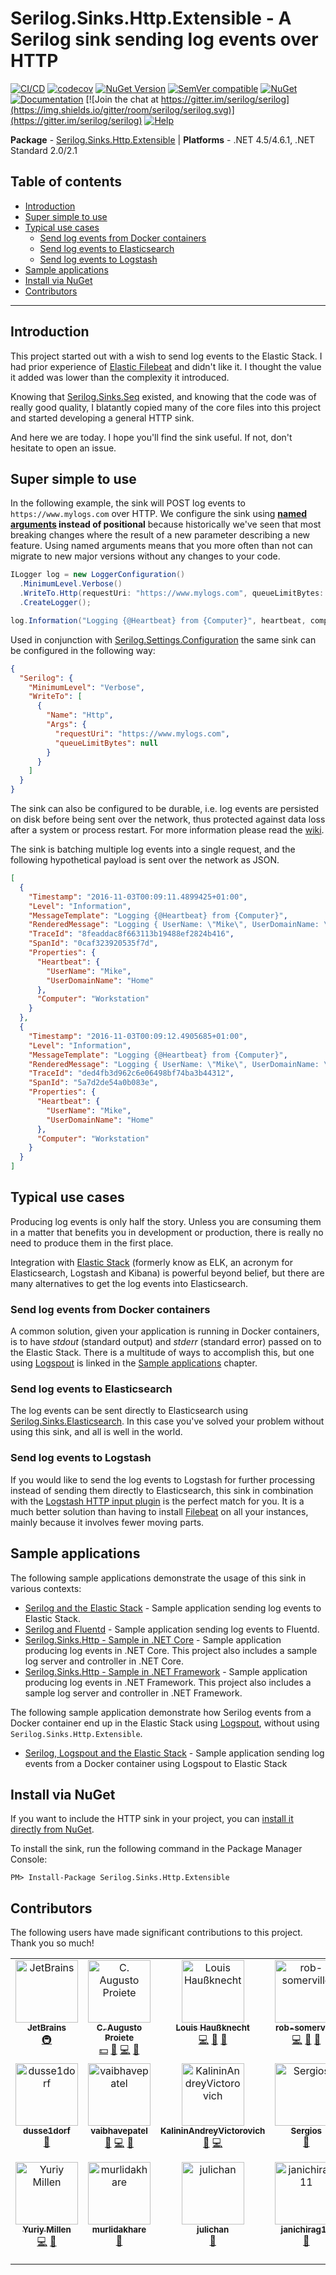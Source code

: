 # Serilog.Sinks.Http.Extensible - A Serilog sink sending log events over HTTP <!-- omit in toc -->

[![CI/CD](https://github.com/josephcappellino/serilog-sinks-http/actions/workflows/ci-cd.yml/badge.svg)](https://github.com/josephcappellino/serilog-sinks-http/actions/workflows/ci-cd.yml)
[![codecov](https://codecov.io/gh/FantasticFiasco/serilog-sinks-http/branch/main/graph/badge.svg?token=cw6OYeQmdH)](https://codecov.io/gh/FantasticFiasco/serilog-sinks-http)
[![NuGet Version](https://img.shields.io/nuget/v/Serilog.Sinks.Http.Extensible.svg?style=flat)](https://www.nuget.org/packages/Serilog.Sinks.Http.Extensible/)
[![SemVer compatible](https://img.shields.io/badge/%E2%9C%85-SemVer%20compatible-blue)](https://semver.org/)
[![NuGet](https://img.shields.io/nuget/dt/Serilog.Sinks.Http.Extensible.svg)](https://www.nuget.org/packages/Serilog.Sinks.Http.Extensible/)
[![Documentation](https://img.shields.io/badge/docs-wiki-yellow.svg)](https://github.com/serilog/serilog/wiki)
[![Join the chat at https://gitter.im/serilog/serilog](https://img.shields.io/gitter/room/serilog/serilog.svg)](https://gitter.im/serilog/serilog)
[![Help](https://img.shields.io/badge/stackoverflow-serilog-orange.svg)](https://stackoverflow.com/questions/tagged/serilog)

**Package** - [Serilog.Sinks.Http.Extensible](https://www.nuget.org/packages/serilog.sinks.http.extensible) | **Platforms** - .NET 4.5/4.6.1, .NET Standard 2.0/2.1

## Table of contents <!-- omit in toc -->

- [Introduction](#introduction)
- [Super simple to use](#super-simple-to-use)
- [Typical use cases](#typical-use-cases)
  - [Send log events from Docker containers](#send-log-events-from-docker-containers)
  - [Send log events to Elasticsearch](#send-log-events-to-elasticsearch)
  - [Send log events to Logstash](#send-log-events-to-logstash)
- [Sample applications](#sample-applications)
- [Install via NuGet](#install-via-nuget)
- [Contributors](#contributors)

---

## Introduction

This project started out with a wish to send log events to the Elastic Stack. I had prior experience of [Elastic Filebeat](https://www.elastic.co/beats/filebeat) and didn't like it. I thought the value it added was lower than the complexity it introduced.

Knowing that [Serilog.Sinks.Seq](https://github.com/serilog/serilog-sinks-seq) existed, and knowing that the code was of really good quality, I blatantly copied many of the core files into this project and started developing a general HTTP sink.

And here we are today. I hope you'll find the sink useful. If not, don't hesitate to open an issue.

## Super simple to use

In the following example, the sink will POST log events to `https://www.mylogs.com` over HTTP. We configure the sink using **[named arguments](https://docs.microsoft.com/en-us/dotnet/csharp/programming-guide/classes-and-structs/named-and-optional-arguments#named-arguments) instead of positional** because historically we've seen that most breaking changes where the result of a new parameter describing a new feature. Using named arguments means that you more often than not can migrate to new major versions without any changes to your code.

```csharp
ILogger log = new LoggerConfiguration()
  .MinimumLevel.Verbose()
  .WriteTo.Http(requestUri: "https://www.mylogs.com", queueLimitBytes: null)
  .CreateLogger();

log.Information("Logging {@Heartbeat} from {Computer}", heartbeat, computer);
```

Used in conjunction with [Serilog.Settings.Configuration](https://github.com/serilog/serilog-settings-configuration) the same sink can be configured in the following way:

```json
{
  "Serilog": {
    "MinimumLevel": "Verbose",
    "WriteTo": [
      {
        "Name": "Http",
        "Args": {
          "requestUri": "https://www.mylogs.com",
          "queueLimitBytes": null
        }
      }
    ]
  }
}
```

The sink can also be configured to be durable, i.e. log events are persisted on disk before being sent over the network, thus protected against data loss after a system or process restart. For more information please read the [wiki](https://github.com/josephcappellino/serilog-sinks-http/wiki).

The sink is batching multiple log events into a single request, and the following hypothetical payload is sent over the network as JSON.

```json
[
  {
    "Timestamp": "2016-11-03T00:09:11.4899425+01:00",
    "Level": "Information",
    "MessageTemplate": "Logging {@Heartbeat} from {Computer}",
    "RenderedMessage": "Logging { UserName: \"Mike\", UserDomainName: \"Home\" } from \"Workstation\"",
    "TraceId": "8feaddac8f663113b19488ef2824b416",
    "SpanId": "0caf323920535f7d",
    "Properties": {
      "Heartbeat": {
        "UserName": "Mike",
        "UserDomainName": "Home"
      },
      "Computer": "Workstation"
    }
  },
  {
    "Timestamp": "2016-11-03T00:09:12.4905685+01:00",
    "Level": "Information",
    "MessageTemplate": "Logging {@Heartbeat} from {Computer}",
    "RenderedMessage": "Logging { UserName: \"Mike\", UserDomainName: \"Home\" } from \"Workstation\"",
    "TraceId": "ded4fb3d962c6e06498bf74ba3b44312",
    "SpanId": "5a7d2de54a0b083e",
    "Properties": {
      "Heartbeat": {
        "UserName": "Mike",
        "UserDomainName": "Home"
      },
      "Computer": "Workstation"
    }
  }
]
```

## Typical use cases

Producing log events is only half the story. Unless you are consuming them in a matter that benefits you in development or production, there is really no need to produce them in the first place.

Integration with [Elastic Stack](https://www.elastic.co/products) (formerly know as ELK, an acronym for Elasticsearch, Logstash and Kibana) is powerful beyond belief, but there are many alternatives to get the log events into Elasticsearch.

### Send log events from Docker containers

A common solution, given your application is running in Docker containers, is to have *stdout* (standard output) and *stderr* (standard error) passed on to the Elastic Stack. There is a multitude of ways to accomplish this, but one using [Logspout](https://github.com/gliderlabs/logspout) is linked in the [Sample applications](#sample-applications) chapter.

### Send log events to Elasticsearch

The log events can be sent directly to Elasticsearch using [Serilog.Sinks.Elasticsearch](https://github.com/serilog/serilog-sinks-elasticsearch). In this case you've solved your problem without using this sink, and all is well in the world.

### Send log events to Logstash

If you would like to send the log events to Logstash for further processing instead of sending them directly to Elasticsearch, this sink in combination with the [Logstash HTTP input plugin](https://www.elastic.co/blog/introducing-logstash-input-http-plugin) is the perfect match for you. It is a much better solution than having to install [Filebeat](https://www.elastic.co/products/beats/filebeat) on all your instances, mainly because it involves fewer moving parts.

## Sample applications

The following sample applications demonstrate the usage of this sink in various contexts:

- [Serilog and the Elastic Stack](https://github.com/FantasticFiasco/serilog-sinks-http-sample-elastic-stack) - Sample application sending log events to Elastic Stack.
- [Serilog and Fluentd](https://github.com/FantasticFiasco/serilog-sinks-http-sample-fluentd) - Sample application sending log events to Fluentd.
- [Serilog.Sinks.Http - Sample in .NET Core](https://github.com/FantasticFiasco/serilog-sinks-http-sample-dotnet-core) - Sample application producing log events in .NET Core. This project also includes a sample log server and controller in .NET Core.
- [Serilog.Sinks.Http - Sample in .NET Framework](https://github.com/FantasticFiasco/serilog-sinks-http-sample-dotnet-framework) - Sample application producing log events in .NET Framework. This project also includes a sample log server and controller in .NET Framework.

The following sample application demonstrate how Serilog events from a Docker container end up in the Elastic Stack using [Logspout](https://github.com/gliderlabs/logspout), without using `Serilog.Sinks.Http.Extensible`.

- [Serilog, Logspout and the Elastic Stack](https://github.com/FantasticFiasco/serilog-logspout-elastic-stack) - Sample application sending log events from a Docker container using Logspout to Elastic Stack

## Install via NuGet

If you want to include the HTTP sink in your project, you can [install it directly from NuGet](https://www.nuget.org/packages/Serilog.Sinks.Http.Extensible/).

To install the sink, run the following command in the Package Manager Console:

```
PM> Install-Package Serilog.Sinks.Http.Extensible
```

## Contributors

The following users have made significant contributions to this project. Thank you so much!

<!-- ALL-CONTRIBUTORS-LIST:START - Do not remove or modify this section -->
<!-- prettier-ignore-start -->
<!-- markdownlint-disable -->
<table>
  <tbody>
    <tr>
      <td align="center" valign="top" width="14.28%"><a href="https://jetbrains.com/opensource"><img src="https://avatars.githubusercontent.com/u/878437?v=4?s=100" width="100px;" alt="JetBrains"/><br /><sub><b>JetBrains</b></sub></a><br /><a href="#infra-JetBrains" title="Infrastructure (Hosting, Build-Tools, etc)">🚇</a></td>
      <td align="center" valign="top" width="14.28%"><a href="https://augustoproiete.net/"><img src="https://avatars.githubusercontent.com/u/177608?v=4?s=100" width="100px;" alt="C. Augusto Proiete"/><br /><sub><b>C. Augusto Proiete</b></sub></a><br /><a href="#financial-augustoproiete" title="Financial">💵</a> <a href="#question-augustoproiete" title="Answering Questions">💬</a> <a href="https://github.com/FantasticFiasco/serilog-sinks-http/commits?author=augustoproiete" title="Code">💻</a> <a href="#ideas-augustoproiete" title="Ideas, Planning, & Feedback">🤔</a></td>
      <td align="center" valign="top" width="14.28%"><a href="https://github.com/lhaussknecht"><img src="https://avatars.githubusercontent.com/u/140147?v=4?s=100" width="100px;" alt="Louis Haußknecht"/><br /><sub><b>Louis Haußknecht</b></sub></a><br /><a href="https://github.com/FantasticFiasco/serilog-sinks-http/commits?author=lhaussknecht" title="Code">💻</a> <a href="#ideas-lhaussknecht" title="Ideas, Planning, & Feedback">🤔</a> <a href="https://github.com/FantasticFiasco/serilog-sinks-http/issues?q=author%3Alhaussknecht" title="Bug reports">🐛</a></td>
      <td align="center" valign="top" width="14.28%"><a href="https://github.com/rob-somerville"><img src="https://avatars.githubusercontent.com/u/12766610?v=4?s=100" width="100px;" alt="rob-somerville"/><br /><sub><b>rob-somerville</b></sub></a><br /><a href="https://github.com/FantasticFiasco/serilog-sinks-http/commits?author=rob-somerville" title="Code">💻</a> <a href="#ideas-rob-somerville" title="Ideas, Planning, & Feedback">🤔</a> <a href="https://github.com/FantasticFiasco/serilog-sinks-http/issues?q=author%3Arob-somerville" title="Bug reports">🐛</a></td>
      <td align="center" valign="top" width="14.28%"><a href="https://github.com/kvpt"><img src="https://avatars.githubusercontent.com/u/1446221?v=4?s=100" width="100px;" alt="Kevin Petit"/><br /><sub><b>Kevin Petit</b></sub></a><br /><a href="https://github.com/FantasticFiasco/serilog-sinks-http/commits?author=kvpt" title="Code">💻</a> <a href="#ideas-kvpt" title="Ideas, Planning, & Feedback">🤔</a> <a href="https://github.com/FantasticFiasco/serilog-sinks-http/issues?q=author%3Akvpt" title="Bug reports">🐛</a></td>
      <td align="center" valign="top" width="14.28%"><a href="https://github.com/aleksaradz"><img src="https://avatars.githubusercontent.com/u/72725560?v=4?s=100" width="100px;" alt="aleksaradz"/><br /><sub><b>aleksaradz</b></sub></a><br /><a href="https://github.com/FantasticFiasco/serilog-sinks-http/commits?author=aleksaradz" title="Code">💻</a> <a href="#ideas-aleksaradz" title="Ideas, Planning, & Feedback">🤔</a> <a href="https://github.com/FantasticFiasco/serilog-sinks-http/issues?q=author%3Aaleksaradz" title="Bug reports">🐛</a></td>
      <td align="center" valign="top" width="14.28%"><a href="https://github.com/michaeltdaniels"><img src="https://avatars.githubusercontent.com/u/45430678?v=4?s=100" width="100px;" alt="michaeltdaniels"/><br /><sub><b>michaeltdaniels</b></sub></a><br /><a href="#ideas-michaeltdaniels" title="Ideas, Planning, & Feedback">🤔</a></td>
    </tr>
    <tr>
      <td align="center" valign="top" width="14.28%"><a href="https://github.com/dusse1dorf"><img src="https://avatars.githubusercontent.com/u/37047967?v=4?s=100" width="100px;" alt="dusse1dorf"/><br /><sub><b>dusse1dorf</b></sub></a><br /><a href="#ideas-dusse1dorf" title="Ideas, Planning, & Feedback">🤔</a></td>
      <td align="center" valign="top" width="14.28%"><a href="https://github.com/vaibhavepatel"><img src="https://avatars.githubusercontent.com/u/23142694?v=4?s=100" width="100px;" alt="vaibhavepatel"/><br /><sub><b>vaibhavepatel</b></sub></a><br /><a href="https://github.com/FantasticFiasco/serilog-sinks-http/issues?q=author%3Avaibhavepatel" title="Bug reports">🐛</a> <a href="https://github.com/FantasticFiasco/serilog-sinks-http/commits?author=vaibhavepatel" title="Code">💻</a> <a href="#ideas-vaibhavepatel" title="Ideas, Planning, & Feedback">🤔</a></td>
      <td align="center" valign="top" width="14.28%"><a href="https://github.com/KalininAndreyVictorovich"><img src="https://avatars.githubusercontent.com/u/1285535?v=4?s=100" width="100px;" alt="KalininAndreyVictorovich"/><br /><sub><b>KalininAndreyVictorovich</b></sub></a><br /><a href="https://github.com/FantasticFiasco/serilog-sinks-http/issues?q=author%3AKalininAndreyVictorovich" title="Bug reports">🐛</a> <a href="https://github.com/FantasticFiasco/serilog-sinks-http/commits?author=KalininAndreyVictorovich" title="Code">💻</a></td>
      <td align="center" valign="top" width="14.28%"><a href="https://github.com/tipasergio"><img src="https://avatars.githubusercontent.com/u/6435956?v=4?s=100" width="100px;" alt="Sergios"/><br /><sub><b>Sergios</b></sub></a><br /><a href="https://github.com/FantasticFiasco/serilog-sinks-http/issues?q=author%3Atipasergio" title="Bug reports">🐛</a></td>
      <td align="center" valign="top" width="14.28%"><a href="https://github.com/AntonSmolkov"><img src="https://avatars.githubusercontent.com/u/5318028?v=4?s=100" width="100px;" alt="Anton Smolkov"/><br /><sub><b>Anton Smolkov</b></sub></a><br /><a href="https://github.com/FantasticFiasco/serilog-sinks-http/commits?author=AntonSmolkov" title="Code">💻</a> <a href="https://github.com/FantasticFiasco/serilog-sinks-http/issues?q=author%3AAntonSmolkov" title="Bug reports">🐛</a></td>
      <td align="center" valign="top" width="14.28%"><a href="https://github.com/Siphonophora"><img src="https://avatars.githubusercontent.com/u/32316111?v=4?s=100" width="100px;" alt="Michael J Conrad"/><br /><sub><b>Michael J Conrad</b></sub></a><br /><a href="https://github.com/FantasticFiasco/serilog-sinks-http/commits?author=Siphonophora" title="Documentation">📖</a></td>
      <td align="center" valign="top" width="14.28%"><a href="https://github.com/seruminar"><img src="https://avatars.githubusercontent.com/u/35008875?v=4?s=100" width="100px;" alt="Yuriy Sountsov"/><br /><sub><b>Yuriy Sountsov</b></sub></a><br /><a href="#ideas-seruminar" title="Ideas, Planning, & Feedback">🤔</a></td>
    </tr>
    <tr>
      <td align="center" valign="top" width="14.28%"><a href="https://github.com/yuriy-millen"><img src="https://avatars.githubusercontent.com/u/90191982?v=4?s=100" width="100px;" alt="Yuriy Millen"/><br /><sub><b>Yuriy Millen</b></sub></a><br /><a href="https://github.com/FantasticFiasco/serilog-sinks-http/commits?author=yuriy-millen" title="Code">💻</a> <a href="#ideas-yuriy-millen" title="Ideas, Planning, & Feedback">🤔</a></td>
      <td align="center" valign="top" width="14.28%"><a href="https://github.com/murlidakhare"><img src="https://avatars.githubusercontent.com/u/28730670?v=4?s=100" width="100px;" alt="murlidakhare"/><br /><sub><b>murlidakhare</b></sub></a><br /><a href="https://github.com/FantasticFiasco/serilog-sinks-http/issues?q=author%3Amurlidakhare" title="Bug reports">🐛</a></td>
      <td align="center" valign="top" width="14.28%"><a href="https://github.com/julichan"><img src="https://avatars.githubusercontent.com/u/27727780?v=4?s=100" width="100px;" alt="julichan"/><br /><sub><b>julichan</b></sub></a><br /><a href="https://github.com/FantasticFiasco/serilog-sinks-http/issues?q=author%3Ajulichan" title="Bug reports">🐛</a></td>
      <td align="center" valign="top" width="14.28%"><a href="https://github.com/janichirag11"><img src="https://avatars.githubusercontent.com/u/45846228?v=4?s=100" width="100px;" alt="janichirag11"/><br /><sub><b>janichirag11</b></sub></a><br /><a href="https://github.com/FantasticFiasco/serilog-sinks-http/issues?q=author%3Ajanichirag11" title="Bug reports">🐛</a></td>
      <td align="center" valign="top" width="14.28%"><a href="https://github.com/prasadpaul53"><img src="https://avatars.githubusercontent.com/u/78130718?v=4?s=100" width="100px;" alt="PaulP"/><br /><sub><b>PaulP</b></sub></a><br /><a href="https://github.com/FantasticFiasco/serilog-sinks-http/issues?q=author%3Aprasadpaul53" title="Bug reports">🐛</a></td>
      <td align="center" valign="top" width="14.28%"><a href="https://github.com/consulting-dev"><img src="https://avatars.githubusercontent.com/u/155075432?v=4?s=100" width="100px;" alt="consulting-dev"/><br /><sub><b>consulting-dev</b></sub></a><br /><a href="https://github.com/FantasticFiasco/serilog-sinks-http/commits?author=consulting-dev" title="Code">💻</a> <a href="#ideas-consulting-dev" title="Ideas, Planning, & Feedback">🤔</a></td>
      <td align="center" valign="top" width="14.28%"><a href="https://github.com/josephcappellino"><img src="https://avatars.githubusercontent.com/u/354186?v=4?s=100" width="100px;" alt="josephcappellino"/><br /><sub><b>josephcappellino</b></sub></a><br /><a href="https://github.com/josephcappellino/serilog-sinks-http/commits?author=josephcappellino" title="Code">💻</a> <a href="#ideas-josephcappellino" title="Ideas, Planning, & Feedback">🤔</a></td>
    </tr>
  </tbody>
</table>

<!-- markdownlint-restore -->
<!-- prettier-ignore-end -->

<!-- ALL-CONTRIBUTORS-LIST:END -->

